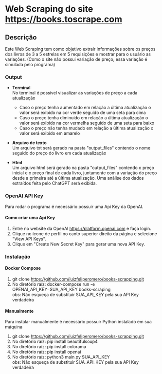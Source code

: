 # Web Scraping do site https://books.toscrape.com

## Descrição

Este Web Scraping tem como objetivo extrair informações sobre os preços dos livros de 3 a 5 estrelas em 5 requisições e mostrar para o usuário as variações.
(Como o site não possui variação de preço, essa variação é simulada pelo programa)

### Output

- **Terminal**\
No terminal é possível visualizar as variações de preço a cada atualização
  - Caso o preço tenha aumentado em relação a última atualização o valor será exibido na cor verde seguido de uma seta para cima
  - Caso o preço tenha diminuído em relação a última atualização o valor será exibido na cor vermelha seguido de uma seta para baixo
  - Caso o preço não tenha mudado em relação a última atualização o valor será exibido em amarelo  
  
- **Arquivo de texto**\
Um arquivo txt será gerado na pasta "output_files" contendo o nome seguido do preço do livro em cada atualização

- **Html**\
Um arquivo html será gerado na pasta "output_files" contendo o preço inicial e o preço final de cada livro, juntamente com a variação do preço desde a primeira até a última atualização. Uma análise dos dados extraídos feita pelo ChatGPT será exibida.

### OpenAI API Key
Para rodar o programa é necessário possuir uma Api Key da OpenAI.

#### Como criar uma Api Key

1. Entre no website da OpenAI https://platform.openai.com e faça login.
2. Clique no ícone de perfil no canto superior direito da página e selecione "View API Keys".
3. Clique em "Create New Secret Key" para gerar uma nova API Key.

### Instalação
#### Docker Compose

1. git clone https://github.com/luizfeliperomero/books-scrapping.git
2. No diretório raíz: docker-compose run -e OPENAI_API_KEY=SUA_API_KEY books-scraping\
obs: Não esqueça de substituir SUA_API_KEY pela sua API Key verdadeira

#### Manualmente

Para instalar manualmente é necessário possuir Python instalado em sua máquina

1. git clone https://github.com/luizfeliperomero/books-scrapping.git
2. No diretório raíz: pip install beautifulsoup4
3. No diretório raíz: pip install colorama
4. No diretório raíz: pip install openai
5. No diretório raíz: python3 main.py SUA_API_KEY\
obs: Não esqueça de substituir SUA_API_KEY pela sua API Key verdadeira

